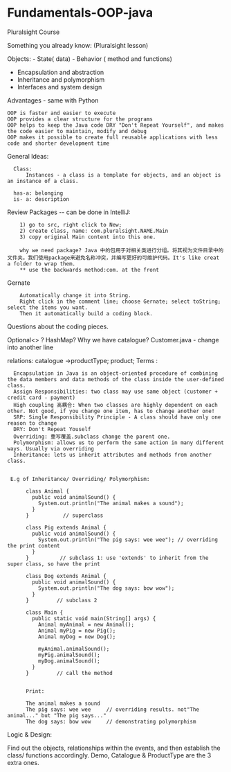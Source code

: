 # Fundamentals-OOP-java
Pluralsight Course



Something you already know:
(Pluralsight lesson)

  Objects:
    - State( data)
    - Behavior ( method and functions)
  
   - Encapsulation and abstraction  
   - Inheritance and polymorphism
   - Interfaces and system design


Advantages - same with Python
  
    OOP is faster and easier to execute
    OOP provides a clear structure for the programs
    OOP helps to keep the Java code DRY "Don't Repeat Yourself", and makes the code easier to maintain, modify and debug
    OOP makes it possible to create full reusable applications with less code and shorter development time

General Ideas:
  
      Class:
          Instances - a class is a template for objects, and an object is an instance of a class.
          
      has-a: belonging
      is- a: description
      
  
Review Packages -- can be done in IntelliJ:
  
        1) go to src, right click to New;
        2) create class, name: com.pluralsight.NAME.Main
        3) copy original Main content into this one.
        
        why we need package? Java 中的包用于对相关类进行分组。将其视为文件目录中的文件夹。我们使用package来避免名称冲突，并编写更好的可维护代码。It's like creat a folder to wrap them. 
        ** use the backwards method:com. at the front
  
   Gernate
   
        Automatically change it into String.
        Right click in the comment line; choose Gernate; select toString; select the items you want.
        Then it automatically build a coding block.
        
        
 
Questions about the coding pieces.

Optional<> ?
HashMap?
Why we have catalogue?
Customer.java - change into another line

relations: catalogue ->productType; product; 
Terms :

      Encapsulation in Java is an object-oriented procedure of combining the data members and data methods of the class inside the user-defined class.
      Assign Responsibilities: two class may use same object (customer + credit card - payment)
      High coupling 高耦合: When two classes are highly dependent on each other. Not good, if you change one item, has to change another one!
      SRP: Single Responsibility Principle - A class should have only one reason to change
      DRY: Don't Repeat Youself
      Overriding: 重写覆盖.subclass change the parent one.
      Polymorphism: allows us to perform the same action in many different ways. Usually via overriding
      Inheritance: lets us inherit attributes and methods from another class.
     
     
     E.g of Inheritance/ Overriding/ Polymorphism:
     
          class Animal {
            public void animalSound() {
              System.out.println("The animal makes a sound");
            }
          }           // superclass

          class Pig extends Animal {
            public void animalSound() {
              System.out.println("The pig says: wee wee"); // overriding the print content
            }
          }          // subclass 1: use 'extends' to inherit from the super class, so have the print

          class Dog extends Animal {
            public void animalSound() {
              System.out.println("The dog says: bow wow");
            }
          }         // subclass 2

          class Main {
            public static void main(String[] args) {
              Animal myAnimal = new Animal();
              Animal myPig = new Pig();
              Animal myDog = new Dog();

              myAnimal.animalSound();
              myPig.animalSound(); 
              myDog.animalSound();
            }
          }         // call the method


          Print:
          
          The animal makes a sound
          The pig says: wee wee     // overriding results. not"The animal..." but "The pig says..."  
          The dog says: bow wow     // demonstrating polymorphism

      
Logic & Design:

  Find out the objects, relationships within the events, and then establish the class/ functions accordingly.
  Demo, Catalogue & ProductType are the 3 extra ones. 


  



